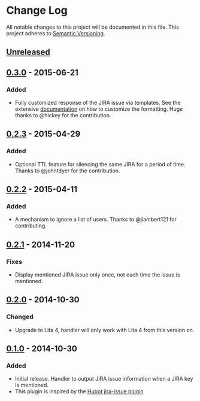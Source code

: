 # Change Log
All notable changes to this project will be documented in this file.
This project adheres to [Semantic Versioning](http://semver.org/).

## [Unreleased][unreleased]

## [0.3.0] - 2015-06-21
### Added
- Fully customized response of the JIRA issue via templates. See the extensive
  [documentation](https://github.com/amaltson/lita-jira-issues#customize-output)
  on how to customize the formatting. Huge thanks to @hickey for the
  contribution.

## [0.2.3] - 2015-04-29
### Added
- Optional TTL feature for silencing the same JIRA for a period of time. Thanks
to @johntdyer for the contribution.

## [0.2.2] - 2015-04-11
### Added
- A mechanism to ignore a list of users. Thanks to @jlambert121 for contributing.

## [0.2.1] - 2014-11-20
### Fixes
- Display mentioned JIRA issue only once, not each time the issue is mentioned.

## [0.2.0] - 2014-10-30
### Changed
- Upgrade to Lita 4, handler will only work with Lita 4 from this version on.

## [0.1.0] - 2014-10-30
### Added
- Initial release. Handler to output JIRA issue information when a JIRA key is
  mentioned.
- This plugin is inspired by the [Hubot jira-issue plugin](
  https://github.com/github/hubot-scripts/blob/master/src/scripts/jira-issues.coffee)


[unreleased]: https://github.com/amaltson/lita-jira-issues/compare/v0.3.0...HEAD
[0.3.0]: https://github.com/amaltson/lita-jira-issues/compare/v0.2.3...v0.3.0
[0.2.3]: https://github.com/amaltson/lita-jira-issues/compare/v0.2.2...v0.2.3
[0.2.2]: https://github.com/amaltson/lita-jira-issues/compare/v0.2.1...v0.2.2
[0.2.1]: https://github.com/amaltson/lita-jira-issues/compare/v0.2.0...v0.2.1
[0.2.0]: https://github.com/amaltson/lita-jira-issues/compare/v0.1.0...v0.2.0
[0.1.0]: https://github.com/amaltson/lita-jira-issues/compare/0b10b90...v0.1.0
